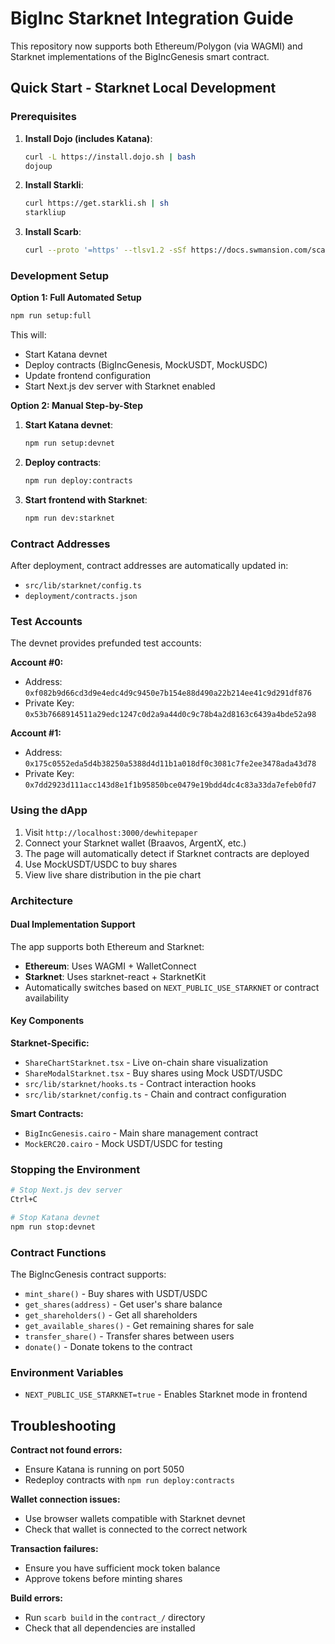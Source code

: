 # BigInc Starknet Integration Guide

This repository now supports both Ethereum/Polygon (via WAGMI) and Starknet implementations of the BigIncGenesis smart contract.

## Quick Start - Starknet Local Development

### Prerequisites

1. **Install Dojo (includes Katana)**:
   ```bash
   curl -L https://install.dojo.sh | bash
   dojoup
   ```

2. **Install Starkli**:
   ```bash
   curl https://get.starkli.sh | sh
   starkliup
   ```

3. **Install Scarb**:
   ```bash
   curl --proto '=https' --tlsv1.2 -sSf https://docs.swmansion.com/scarb/install.sh | sh
   ```

### Development Setup

**Option 1: Full Automated Setup**
```bash
npm run setup:full
```
This will:
- Start Katana devnet
- Deploy contracts (BigIncGenesis, MockUSDT, MockUSDC)  
- Update frontend configuration
- Start Next.js dev server with Starknet enabled

**Option 2: Manual Step-by-Step**

1. **Start Katana devnet**:
   ```bash
   npm run setup:devnet
   ```

2. **Deploy contracts**:
   ```bash
   npm run deploy:contracts
   ```

3. **Start frontend with Starknet**:
   ```bash
   npm run dev:starknet
   ```

### Contract Addresses

After deployment, contract addresses are automatically updated in:
- `src/lib/starknet/config.ts`
- `deployment/contracts.json`

### Test Accounts

The devnet provides prefunded test accounts:

**Account #0:**
- Address: `0xf082b9d66cd3d9e4edc4d9c9450e7b154e88d490a22b214ee41c9d291df876`
- Private Key: `0x53b7668914511a29edc1247c0d2a9a44d0c9c78b4a2d8163c6439a4bde52a98`

**Account #1:**
- Address: `0x175c0552eda5d4b38250a5388d4d11b1a018df0c3081c7fe2ee3478ada43d78`  
- Private Key: `0x7dd2923d111acc143d8e1f1b95850bce0479e19bdd4dc4c83a33da7efeb0fd7`

### Using the dApp

1. Visit `http://localhost:3000/dewhitepaper`
2. Connect your Starknet wallet (Braavos, ArgentX, etc.)
3. The page will automatically detect if Starknet contracts are deployed
4. Use MockUSDT/USDC to buy shares
5. View live share distribution in the pie chart

### Architecture

#### Dual Implementation Support
The app supports both Ethereum and Starknet:
- **Ethereum**: Uses WAGMI + WalletConnect
- **Starknet**: Uses starknet-react + StarknetKit
- Automatically switches based on `NEXT_PUBLIC_USE_STARKNET` or contract availability

#### Key Components

**Starknet-Specific:**
- `ShareChartStarknet.tsx` - Live on-chain share visualization
- `ShareModalStarknet.tsx` - Buy shares using Mock USDT/USDC
- `src/lib/starknet/hooks.ts` - Contract interaction hooks
- `src/lib/starknet/config.ts` - Chain and contract configuration

**Smart Contracts:**
- `BigIncGenesis.cairo` - Main share management contract
- `MockERC20.cairo` - Mock USDT/USDC for testing

### Stopping the Environment

```bash
# Stop Next.js dev server
Ctrl+C

# Stop Katana devnet  
npm run stop:devnet
```

### Contract Functions

The BigIncGenesis contract supports:
- `mint_share()` - Buy shares with USDT/USDC
- `get_shares(address)` - Get user's share balance
- `get_shareholders()` - Get all shareholders
- `get_available_shares()` - Get remaining shares for sale
- `transfer_share()` - Transfer shares between users
- `donate()` - Donate tokens to the contract

### Environment Variables

- `NEXT_PUBLIC_USE_STARKNET=true` - Enables Starknet mode in frontend

## Troubleshooting

**Contract not found errors:**
- Ensure Katana is running on port 5050
- Redeploy contracts with `npm run deploy:contracts`

**Wallet connection issues:**
- Use browser wallets compatible with Starknet devnet
- Check that wallet is connected to the correct network

**Transaction failures:**
- Ensure you have sufficient mock token balance
- Approve tokens before minting shares

**Build errors:**
- Run `scarb build` in the `contract_/` directory
- Check that all dependencies are installed
